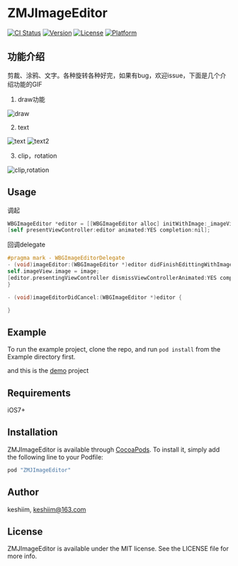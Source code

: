# ZMJImageEditor

[![CI Status](http://img.shields.io/travis/keshiim/ZMJImageEditor.svg?style=flat)](https://travis-ci.org/keshiim/ZMJImageEditor)
[![Version](https://img.shields.io/cocoapods/v/ZMJImageEditor.svg?style=flat)](http://cocoapods.org/pods/ZMJImageEditor)
[![License](https://img.shields.io/cocoapods/l/ZMJImageEditor.svg?style=flat)](http://cocoapods.org/pods/ZMJImageEditor)
[![Platform](https://img.shields.io/cocoapods/p/ZMJImageEditor.svg?style=flat)](http://cocoapods.org/pods/ZMJImageEditor)

## 功能介绍
剪裁、涂鸦、文字。各种旋转各种好完，如果有bug，欢迎issue，下面是几个介绍功能的GIF

1. draw功能

![draw](https://github.com/keshiim/Swift_learn_CoreGraphics/blob/master/screenshot/draw.gif)


2. text

![text](https://github.com/keshiim/Swift_learn_CoreGraphics/blob/master/screenshot/text.gif)
![text2](https://github.com/keshiim/Swift_learn_CoreGraphics/blob/master/screenshot/text2.gif)

3. clip，rotation

![clip,rotation](https://github.com/keshiim/Swift_learn_CoreGraphics/blob/master/screenshot/clip.gif)
## Usage

调起

``` Objective-c
WBGImageEditor *editor = [[WBGImageEditor alloc] initWithImage:_imageView.image delegate:self];
[self presentViewController:editor animated:YES completion:nil];
```
回调delegate

``` Objective-c
#pragma mark - WBGImageEditorDelegate
- (void)imageEditor:(WBGImageEditor *)editor didFinishEdittingWithImage:(UIImage *)image {
self.imageView.image = image;
[editor.presentingViewController dismissViewControllerAnimated:YES completion:nil];
}

- (void)imageEditorDidCancel:(WBGImageEditor *)editor {

}
```

## Example

To run the example project, clone the repo, and run `pod install` from the Example directory first.

and this is the [demo](https://github.com/keshiim/ZMJImageEditorDemo) project

## Requirements

iOS7+

## Installation

ZMJImageEditor is available through [CocoaPods](http://cocoapods.org). To install
it, simply add the following line to your Podfile:

```ruby
pod "ZMJImageEditor"
```

## Author

keshiim, keshiim@163.com

## License

ZMJImageEditor is available under the MIT license. See the LICENSE file for more info.
